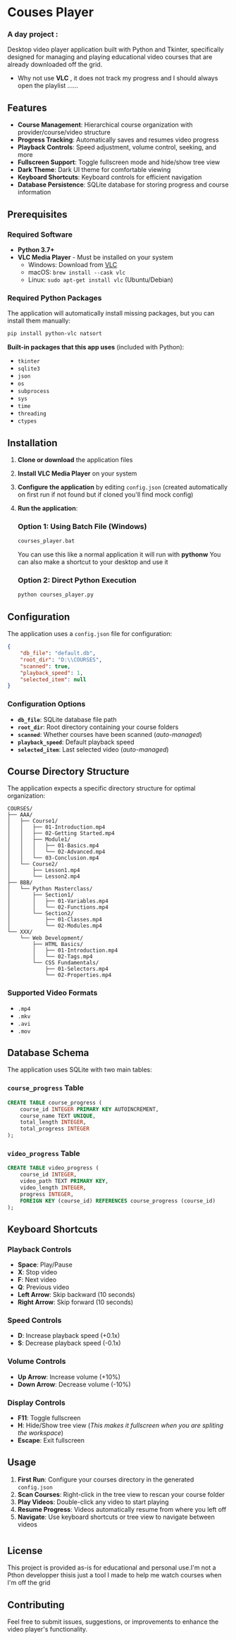 # Couses Player

### A day project :  
Desktop video player application built with Python and Tkinter, specifically designed for managing and playing educational video courses that are already downloaded off the grid.

- Why not use **VLC** , it does not track my progress and I should always open the playlist ......  

## Features

- **Course Management**: Hierarchical course organization with provider/course/video structure
- **Progress Tracking**: Automatically saves and resumes video progress
- **Playback Controls**: Speed adjustment, volume control, seeking, and more
- **Fullscreen Support**: Toggle fullscreen mode and hide/show tree view
- **Dark Theme**: Dark UI theme for comfortable viewing
- **Keyboard Shortcuts**: Keyboard controls for efficient navigation
- **Database Persistence**: SQLite database for storing progress and course information

## Prerequisites

### Required Software
- **Python 3.7+**
- **VLC Media Player** - Must be installed on your system
  - Windows: Download from [VLC](https://www.videolan.org/vlc/)
  - macOS: `brew install --cask vlc`
  - Linux: `sudo apt-get install vlc` (Ubuntu/Debian)

### Required Python Packages
The application will automatically install missing packages, but you can install them manually:

```bash
pip install python-vlc natsort
```

**Built-in packages that this app uses** (included with Python):
- `tkinter`
- `sqlite3`
- `json`
- `os`
- `subprocess`
- `sys`
- `time`
- `threading`
- `ctypes`

## Installation

1. **Clone or download** the application files
2. **Install VLC Media Player** on your system
3. **Configure the application** by editing `config.json` (created automatically on first run if not found but if cloned you'll find mock config)
4. **Run the application**:   
   ### Option 1: Using Batch File (Windows)
   ```cmd
   courses_player.bat
   ```
   You can use this like a normal application it will run with **pythonw**
   You can also make a shortcut to your desktop and use it

   ### Option 2: Direct Python Execution
   ```bash
   python courses_player.py
   ```

## Configuration

The application uses a `config.json` file for configuration:

```json
{
    "db_file": "default.db",
    "root_dir": "D:\\COURSES",
    "scanned": true,
    "playback_speed": 1,
    "selected_item": null
}
```

### Configuration Options
- **`db_file`**: SQLite database file path
- **`root_dir`**: Root directory containing your course folders
- **`scanned`**: Whether courses have been scanned (*auto-managed*)
- **`playback_speed`**: Default playback speed
- **`selected_item`**: Last selected video (*auto-managed*) 

## Course Directory Structure

The application expects a specific directory structure for optimal organization:

```
COURSES/
├── AAA/
│   ├── Course1/
│   │   ├── 01-Introduction.mp4
│   │   ├── 02-Getting Started.mp4
│   │   ├── Module1/
│   │   │   ├── 01-Basics.mp4
│   │   │   └── 02-Advanced.mp4
│   │   └── 03-Conclusion.mp4
│   └── Course2/
│       ├── Lesson1.mp4
│       └── Lesson2.mp4
├── BBB/
│   └── Python Masterclass/
│       ├── Section1/
│       │   ├── 01-Variables.mp4
│       │   └── 02-Functions.mp4
│       └── Section2/
│           ├── 01-Classes.mp4
│           └── 02-Modules.mp4
└── XXX/
    └── Web Development/
        ├── HTML Basics/
        │   ├── 01-Introduction.mp4
        │   └── 02-Tags.mp4
        └── CSS Fundamentals/
            ├── 01-Selectors.mp4
            └── 02-Properties.mp4
```

### Supported Video Formats
- `.mp4`
- `.mkv` 
- `.avi`
- `.mov`

## Database Schema

The application uses SQLite with two main tables:

### `course_progress` Table
```sql
CREATE TABLE course_progress (
    course_id INTEGER PRIMARY KEY AUTOINCREMENT,
    course_name TEXT UNIQUE,
    total_length INTEGER,
    total_progress INTEGER
);
```

### `video_progress` Table
```sql
CREATE TABLE video_progress (
    course_id INTEGER,
    video_path TEXT PRIMARY KEY,
    video_length INTEGER,
    progress INTEGER,
    FOREIGN KEY (course_id) REFERENCES course_progress (course_id)
);
```

## Keyboard Shortcuts

### Playback Controls
- **Space**: Play/Pause
- **X**: Stop video
- **F**: Next video
- **Q**: Previous video
- **Left Arrow**: Skip backward (10 seconds)
- **Right Arrow**: Skip forward (10 seconds)

### Speed Controls
- **D**: Increase playback speed (+0.1x)
- **S**: Decrease playback speed (-0.1x)

### Volume Controls
- **Up Arrow**: Increase volume (+10%)
- **Down Arrow**: Decrease volume (-10%)

### Display Controls
- **F11**: Toggle fullscreen
- **H**: Hide/Show tree view (*This makes it fullscreen when you are spliting the workspace*)
- **Escape**: Exit fullscreen

## Usage

1. **First Run**: Configure your courses directory in the generated `config.json`
2. **Scan Courses**: Right-click in the tree view to rescan your course folder
3. **Play Videos**: Double-click any video to start playing
4. **Resume Progress**: Videos automatically resume from where you left off
5. **Navigate**: Use keyboard shortcuts or tree view to navigate between videos


#

## License

This project is provided as-is for educational and personal use.I'm not a Pthon developper thisis just a tool I made to help me watch courses when I'm off the grid 

## Contributing

Feel free to submit issues, suggestions, or improvements to enhance the video player's functionality.
